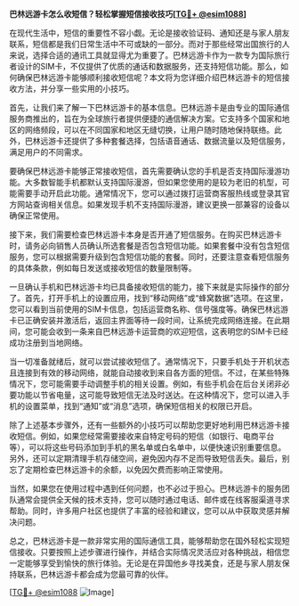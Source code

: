 **巴林远游卡怎么收短信？轻松掌握短信接收技巧[[TG💪+ @esim1088](https://t.me/s/esim1088)]**

在现代生活中，短信的重要性不容小觑。无论是接收验证码、通知还是与家人朋友联系，短信都是我们日常生活中不可或缺的一部分。而对于那些经常出国旅行的人来说，选择合适的通讯工具就显得尤为重要了。巴林远游卡作为一款专为国际旅行者设计的SIM卡，不仅提供了优质的通话和数据服务，还支持短信功能。那么，如何确保巴林远游卡能够顺利接收短信呢？本文将为您详细介绍巴林远游卡的短信接收方法，并分享一些实用的小技巧。

首先，让我们来了解一下巴林远游卡的基本信息。巴林远游卡是由专业的国际通信服务商推出的，旨在为全球旅行者提供便捷的通信解决方案。它支持多个国家和地区的网络频段，可以在不同国家和地区无缝切换，让用户随时随地保持联络。此外，巴林远游卡还提供了多种套餐选择，包括语音通话、数据流量以及短信服务，满足用户的不同需求。

要确保巴林远游卡能够正常接收短信，首先需要确认您的手机是否支持国际漫游功能。大多数智能手机都默认支持国际漫游，但如果您使用的是较为老旧的机型，可能需要手动开启此功能。通常情况下，您可以通过拨打运营商客服热线或登录其官方网站查询相关信息。如果发现手机不支持国际漫游，建议更换一部兼容的设备以确保正常使用。

接下来，我们需要检查巴林远游卡本身是否开通了短信服务。在购买巴林远游卡时，请务必向销售人员确认所选套餐是否包含短信功能。如果套餐中没有包含短信服务，您可以根据需要升级到包含短信功能的套餐。同时，还要注意查看短信服务的具体条款，例如每日发送或接收短信的数量限制等。

一旦确认手机和巴林远游卡均已具备接收短信的能力，接下来就是实际操作的部分了。首先，打开手机上的设置应用，找到“移动网络”或“蜂窝数据”选项。在这里，您可以看到当前使用的SIM卡信息，包括运营商名称、信号强度等。确保巴林远游卡已正确安装并激活后，返回主界面等待一段时间，让系统完成网络连接。在此期间，您可能会收到一条来自巴林远游卡运营商的欢迎短信，这表明您的SIM卡已经成功注册到当地网络。

当一切准备就绪后，就可以尝试接收短信了。通常情况下，只要手机处于开机状态且连接到有效的移动网络，就能自动接收到来自各方面的短信。不过，在某些特殊情况下，您可能需要手动调整手机的相关设置。例如，有些手机会在后台关闭非必要功能以节省电量，这可能导致短信无法及时送达。在这种情况下，您可以进入手机的设置菜单，找到“通知”或“消息”选项，确保短信相关的权限已开启。

除了上述基本步骤外，还有一些额外的小技巧可以帮助您更好地利用巴林远游卡接收短信。例如，如果您经常需要接收来自特定号码的短信（如银行、电商平台等），可以将这些号码添加到手机的黑名单或白名单中，以便快速识别重要信息。另外，还可以定期清理手机存储空间，避免因内存不足而导致短信丢失。最后，别忘了定期检查巴林远游卡的余额，以免因欠费而影响正常使用。

当然，如果您在使用过程中遇到任何问题，也不必过于担心。巴林远游卡的服务团队通常会提供全天候的技术支持，您可以随时通过电话、邮件或在线客服渠道寻求帮助。同时，许多用户社区也提供了丰富的经验和建议，您可以从中获取灵感并解决问题。

总之，巴林远游卡是一款非常实用的国际通信工具，能够帮助您在国外轻松实现短信接收。只要按照上述步骤进行操作，并结合实际情况灵活应对各种挑战，相信您一定能够享受到愉快的旅行体验。无论是在异国他乡寻找美食，还是与家人朋友保持联系，巴林远游卡都会成为您最可靠的伙伴。

[[TG💪+ @esim1088](https://t.me/s/esim1088) ![Image](https://i.postimg.cc/4NQfJmqS/Snipaste-2025-05-13-00-14-12.png)]